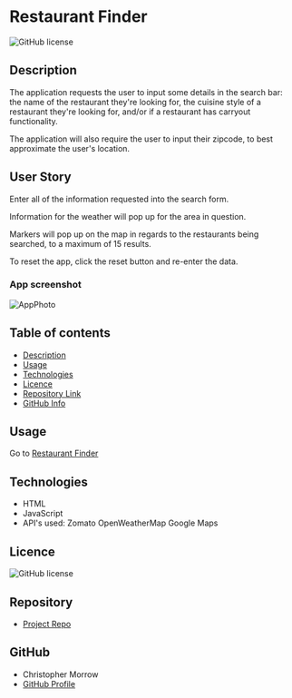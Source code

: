 # Restaurant Finder

![GitHub license](https://img.shields.io/badge/license-MIT-blue.svg)

## Description 


The application requests the user to input some details in the search bar: the name of the restaurant they're looking for, the cuisine style of a restaurant they're looking for, and/or if a restaurant has carryout functionality.

The application will also require the user to input their zipcode, to best approximate the user's location.

## User Story

Enter all of the information requested into the search form.

Information for the weather will pop up for the area in question.

Markers will pop up on the map in regards to the restaurants being searched, to a maximum of 15 results.

To reset the app, click the reset button and re-enter the data.

### App screenshot

![AppPhoto](./Assets/image.png)   

## Table of contents

- [Description](#Description)
- [Usage](#Usage)
- [Technologies](#Technologies)
- [Licence](#Licence)
- [Repository Link](#Repository)
- [GitHub Info](#GitHub) 

## Usage

Go to [Restaurant Finder](https://morrow7564.github.io/Restaurant-Finder/) 


## Technologies
* HTML
* JavaScript
*  API's used:
    Zomato
    OpenWeatherMap
    Google Maps



## Licence

![GitHub license](https://img.shields.io/badge/license-MIT-blue.svg)


## Repository

- [Project Repo](https://github.com/morrow7564/Restaurant-Finder)


## GitHub

- Christopher Morrow
- [GitHub Profile](https://github.com/morrow7564)

